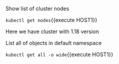 

Show list of cluster nodes

`kubectl get nodes`{{execute HOST1}}

Here we have cluster with 1.18 version

List all of objects in default namespace

`kubectl get all -o wide`{{execute HOST1}}
